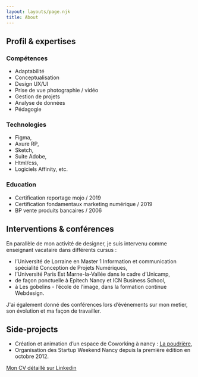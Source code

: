 ```yaml
---
layout: layouts/page.njk
title: About
---
```

## Profil & expertises

### Compétences 
* Adaptabilité
* Conceptualisation
* Design UX/UI
* Prise de vue photographie / vidéo
* Gestion de projets
* Analyse de données
* Pédagogie
### Technologies
* Figma,
* Axure RP,
* Sketch,
* Suite Adobe,
* Html/css,
* Logiciels Affinity, etc.

### Education

* Certification reportage mojo / 2019
* Certification fondamentaux marketing numérique / 2019
* BP vente produits bancaires / 2006

## Interventions & conférences

En parallèle de mon activité de designer, je suis intervenu comme enseignant vacataire dans différents cursus :

* l’Université de Lorraine en Master 1 Information et communication spécialité Conception de Projets Numériques,
* l’Université Paris Est Marne-la-Vallée dans le cadre d’Unicamp,
* de façon ponctuelle à Epitech Nancy et ICN Business School,
* à Les gobelins - l’école de l’image, dans la formation continue Webdesign.

J'ai également donné des conférences lors d’événements sur mon metier, son évolution et ma façon de travailler.

## Side-projects

* Création et animation d’un espace de Coworking à nancy : [La poudrière](http://www.poudriere.org/),
* Organisation des Startup Weekend Nancy depuis la première édition en octobre 2012.



[Mon CV détaillé sur Linkedin](https://www.linkedin.com/in/nicolasbirckel/)